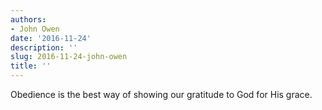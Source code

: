 ```yaml
---
authors:
- John Owen
date: '2016-11-24'
description: ''
slug: 2016-11-24-john-owen
title: ''
---
```

Obedience is the best way of showing our gratitude to God for His grace.



